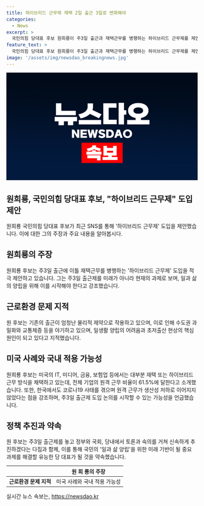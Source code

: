 ```yaml
---
title: 하이브리드 근무제 재택 2일 출근 3일로 변화해야
categories:
  - News
excerpt: >
  국민의힘 당대표 후보 원희룡이 주3일 출근과 재택근무를 병행하는 하이브리드 근무제를 제안하며, 일과 삶 양립을 강조했다. 그는 미국의 IT, 미디어, 금융, 보험업 등에서 재택근무가 일반화되고 있음을 언급하며, 주3일 출근제 도입을 촉구했다. 이를 통해 국가의 미래 기반을 고민하고 해결하는 유능한 당 대표가 될 것을 약속했다.
feature_text: >
  국민의힘 당대표 후보 원희룡이 주3일 출근과 재택근무를 병행하는 하이브리드 근무제를 제안하며, 일과 삶 양립을 강조했다. 그는 미국의 IT, 미디어, 금융, 보험업 등에서 재택근무가 일반화되고 있음을 언급하며, 주3일 출근제 도입을 촉구했다. 이를 통해 국가의 미래 기반을 고민하고 해결하는 유능한 당 대표가 될 것을 약속했다.
image: '/assets/img/newsdao_breakingnews.jpg'
---
```


<p><img src="/assets/img/newsdao_breakingnews.jpg" alt="koreaapp 속보" /></p>

<h2>원희룡, 국민의힘 당대표 후보, "하이브리드 근무제" 도입 제안</h2>

<p data-ke-size="size16">원희룡 국민의힘 당대표 후보가 최근 SNS를 통해 '하이브리드 근무제' 도입을 제안했습니다. 이에 대한 그의 주장과 주요 내용을 알아봅시다.</p>

<h2 data-ke-size="size26">원희룡의 주장</h2>

<p data-ke-size="size16">원희룡 후보는 주3일 출근에 이틀 재택근무를 병행하는 '하이브리드 근무제' 도입을 적극 제안하고 있습니다. 그는 주3일 출근제를 미래가 아니라 현재의 과제로 보며, 일과 삶의 양립을 위해 이를 시작해야 한다고 강조했습니다.</p>

<h2 data-ke-size="size26">근로환경 문제 지적</h2>

<p data-ke-size="size16">원 후보는 기존의 출근이 엄청난 물리적 제약으로 작용하고 있으며, 이로 인해 수도권 과밀화와 교통체증 등을 야기하고 있으며, 일생활 양립의 어려움과 초저출산 현상의 핵심 원인이 되고 있다고 지적했습니다.</p>

<h2 data-ke-size="size26">미국 사례와 국내 적용 가능성</h2>

<p data-ke-size="size16">원희룡 후보는 미국의 IT, 미디어, 금융, 보험업 등에서는 대부분 재택 또는 하이브리드 근무 방식을 채택하고 있는데, 전체 기업의 원격 근무 비율이 61.5%에 달한다고 소개했습니다. 또한, 한국에서도 코로나19 사태를 겪으며 원격 근무가 생산성 저하로 이어지지 않았다는 점을 강조하며, 주3일 출근제 도입 논의를 시작할 수 있는 가능성을 언급했습니다.</p>

<h2 data-ke-size="size26">정책 추진과 약속</h2>

<p data-ke-size="size16">원 후보는 주3일 출근제를 놓고 정부와 국회, 당내에서 토론과 숙의를 거쳐 신속하게 추진하겠다는 다짐과 함께, 이를 통해 국민의 '일과 삶 양립'을 위한 미래 기반이 될 중요 과제를 해결할 유능한 당 대표가 될 것을 약속했습니다.</p>

<table>
    <thead>
        <tr>
            <th></th>
            <th>원 희 룡의 주장</th>
        </tr>
    </thead>
    <tbody>
        <tr>
            <td style="text-align: center; height: 17px;"><b>근로환경 문제 지적</b></td>
            <td style="text-align: center; height: 17px;">미국 사례와 국내 적용 가능성</td>
        </tr>
    </tbody>
</table>
실시간 뉴스 속보는, <a href="https://newsdao.kr" rel="dofollow">https://newsdao.kr</a>


